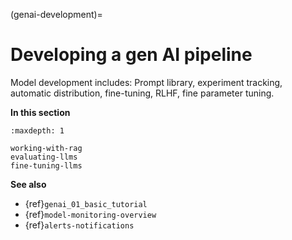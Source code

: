 (genai-development)=
# Developing a gen AI pipeline
Model development includes: Prompt library, experiment tracking, automatic distribution, fine-tuning, RLHF, fine parameter tuning.

**In this section**

```{toctree}
:maxdepth: 1

working-with-rag
evaluating-llms
fine-tuning-llms
```

**See also**
- {ref}`genai_01_basic_tutorial`
- {ref}`model-monitoring-overview`
- {ref}`alerts-notifications`